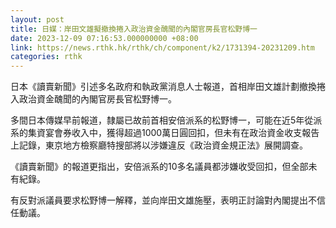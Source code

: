 ```yaml
---
layout: post
title: 日媒：岸田文雄擬撤換捲入政治資金醜聞的內閣官房長官松野博一
date: 2023-12-09 07:16:53.000000000 +08:00
link: https://news.rthk.hk/rthk/ch/component/k2/1731394-20231209.htm
categories: rthk
---
```


日本《讀賣新聞》引述多名政府和執政黨消息人士報道，首相岸田文雄計劃撤換捲入政治資金醜聞的內閣官房長官松野博一。

多間日本傳媒早前報道，隸屬已故前首相安倍派系的松野博一，可能在近5年從派系的集資宴會券收入中，獲得超過1000萬日圓回扣，但未有在政治資金收支報告上記錄，東京地方檢察廳特搜部將以涉嫌違反《政治資金規正法》展開調查。

《讀賣新聞》的報道更指出，安倍派系的10多名議員都涉嫌收受回扣，但全部未有紀錄。

有反對派議員要求松野博一解釋，並向岸田文雄施壓，表明正討論對內閣提出不信任動議。
